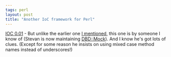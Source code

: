 ```yaml
---
tags: perl
layout: post
title: "Another IoC framework for Perl"
---
```




<a href="http://search.cpan.org/~stevan/IOC-0.01/">IOC 0.01</a> - But unlike the earlier one <a href="http://www.cwinters.com/news/display/?news_id=3166">I mentioned</a>, this one is by someone I know of (Stevan is now maintaining <a href="http://search.cpan.org/dist/DBD-Mock/">DBD::Mock</a>). And I know he's got lots of clues. (Except for some reason he insists on using mixed case method names instead of underscores!)


